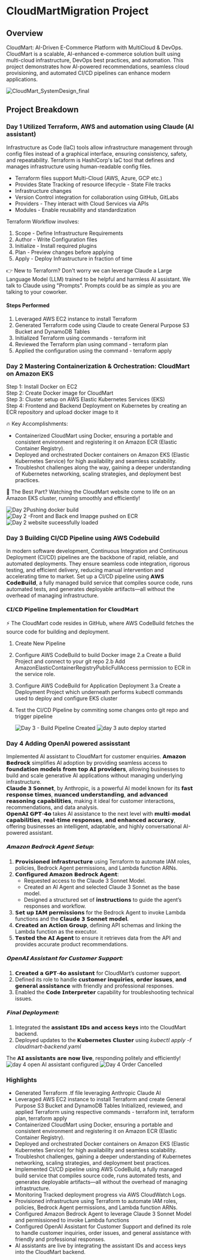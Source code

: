 # CloudMartMigration Project
## Overview
CloudMart: AI-Driven E-Commerce Platform with MultiCloud & DevOps. CloudMart is a scalable, AI-enhanced e-commerce solution built using multi-cloud infrastructure, DevOps best practices, and automation. This project demonstrates how AI-powered recommendations, seamless cloud provisioning, and automated CI/CD pipelines can enhance modern applications.

![CloudMart_SystemDesign_final](https://github.com/user-attachments/assets/c9d298ae-412e-4830-8efa-a6f4751ab909)


## Project Breakdown

### Day 1 Utilized Terraform, AWS and automation using Claude (AI assistant)

Infrastructure as Code (IaC) tools allow infrastructure management through config files instead of a graphical interface, ensuring consistency, safety, and repeatability. Terraform is HashiCorp's IaC tool that defines and manages infrastructure using human-readable config files. 
- Terraform files support Multi-Cloud (AWS, Azure, GCP etc.)
- Provides State Tracking of resource lifecycle - State File tracks
- Infrastructure changes
- Version Control integration for collaboration using GitHub, GitLabs
- Providers - They interact with Cloud Services via APIs
- Modules - Enable reusability and standardization

Terraform Workflow involves:
1. Scope - Define Infrastructure Requirements
2. Author - Write Configuration files
3. Initialize - Install required plugins
4. Plan - Preview changes before applying
5. Apply - Deploy Infrastructure in fraction of time

👉 New to Terraform? Don't worry we can leverage Claude a Large Language Model (LLM) trained to be helpful and harmless AI assistant. We talk to Claude using "Prompts". Prompts could be as simple as you are talking to your coworker.

#### Steps Performed
1. Leveraged AWS EC2 instance to install Terraform 
2. Generated Terraform code using Claude to create General Purpose S3 Bucket and DynamoDB Tables
3. Initialized Terraform using commands - terraform init
4. Reviewed the Terraform plan using command - terraform plan
5. Applied the configuration using the command - terraform apply



### Day 2 Mastering Containerization & Orchestration: CloudMart on Amazon EKS

Step 1: Install Docker on EC2  
Step 2: Create Docker image for CloudMart  
Step 3: Cluster setup on AWS Elastic Kubernetes Services (EKS)  
Step 4: Frontend and Backend Deployment on Kubernetes by creating an ECR repository and upload docker image to it  

🔥 Key Accomplishments:
- Containerized CloudMart using Docker, ensuring a portable and consistent environment and registering it on Amazon ECR (Elastic Container Registry).
- Deployed and orchestrated Docker containers on Amazon EKS (Elastic Kubernetes Service) for high availability and seamless scalability.
- Troubleshot challenges along the way, gaining a deeper understanding of Kubernetes networking, scaling strategies, and deployment best practices.

🌟 The Best Part?
Watching the CloudMart website come to life on an Amazon EKS cluster, running smoothly and efficiently!

![Day 2Pushing docker build](https://github.com/user-attachments/assets/ba178cb5-b73d-4927-bb5c-74592e30b0ab)
![Day 2 -Front and Back end Imapge pushed on ECR](https://github.com/user-attachments/assets/1bfb3430-4b01-4d02-af3a-f7c7c3105439)
![Day 2 website suceessfully loaded](https://github.com/user-attachments/assets/ddb2d460-09b6-4ec1-82eb-2ec122bc0edb)

### Day 3 Building CI/CD Pipeline using AWS Codebuild

In modern software development, Continuous Integration and Continuous Deployment (CI/CD) pipelines are the backbone of rapid, reliable, and automated deployments. They ensure seamless code integration, rigorous testing, and efficient delivery, reducing manual intervention and accelerating time to market.
Set up a CI/CD pipeline using 𝗔𝗪𝗦 𝗖𝗼𝗱𝗲𝗕𝘂𝗶𝗹𝗱, a fully managed build service that compiles source code, runs automated tests, and generates deployable artifacts—all without the overhead of managing infrastructure.

#### 𝗖𝗜/𝗖𝗗 𝗣𝗶𝗽𝗲𝗹𝗶𝗻𝗲 𝗜𝗺𝗽𝗹𝗲𝗺𝗲𝗻𝘁𝗮𝘁𝗶𝗼𝗻 𝗳𝗼𝗿 𝗖𝗹𝗼𝘂𝗱𝗠𝗮𝗿𝘁
⚡ The CloudMart code resides in GitHub, where AWS CodeBuild fetches the source code for building and deployment.
1. Create New Pipeline
2. Configure AWS CodeBuild to build Docker image
  2.a Create a Build Project and connect to your git repo
  2.b Add AmazonElasticContainerRegistryPublicFullAccess permission to ECR in the service role.
3. Configure AWS CodeBuild for Application Deployment
     3.a Create a Deployment Project which underneath performs kubectl commands used to deploy and configure EKS cluster
4. Test the CI/CD Pipeline by commiting some changes onto git repo and trigger pipeline
   
   ![Day 3 - Build Pipeline Created](https://github.com/user-attachments/assets/3600b752-d0f9-4f31-a4a7-c150fdea2be5)
   ![day 3 auto deploy started](https://github.com/user-attachments/assets/45d08671-0d8d-470e-a385-f49892d4021e)

### Day 4 Adding OpenAI powered assisstant

Implemented AI assistant to CloudMart for customer enquiries.
𝗔𝗺𝗮𝘇𝗼𝗻 𝗕𝗲𝗱𝗿𝗼𝗰𝗸 simplifies AI adoption by providing seamless access to 𝗳𝗼𝘂𝗻𝗱𝗮𝘁𝗶𝗼𝗻 𝗺𝗼𝗱𝗲𝗹𝘀 𝗳𝗿𝗼𝗺 𝘁𝗼𝗽 𝗔𝗜 𝗽𝗿𝗼𝘃𝗶𝗱𝗲𝗿𝘀, allowing businesses to build and scale generative AI applications without managing underlying infrastructure.  
𝗖𝗹𝗮𝘂𝗱𝗲 𝟯 𝗦𝗼𝗻𝗻𝗲𝘁, by Anthropic, is a powerful AI model known for its 𝗳𝗮𝘀𝘁 𝗿𝗲𝘀𝗽𝗼𝗻𝘀𝗲 𝘁𝗶𝗺𝗲𝘀, 𝗻𝘂𝗮𝗻𝗰𝗲𝗱 𝘂𝗻𝗱𝗲𝗿𝘀𝘁𝗮𝗻𝗱𝗶𝗻𝗴, 𝗮𝗻𝗱 𝗮𝗱𝘃𝗮𝗻𝗰𝗲𝗱 𝗿𝗲𝗮𝘀𝗼𝗻𝗶𝗻𝗴 𝗰𝗮𝗽𝗮𝗯𝗶𝗹𝗶𝘁𝗶𝗲𝘀, making it ideal for customer interactions, recommendations, and data analysis.  
𝗢𝗽𝗲𝗻𝗔𝗜 𝗚𝗣𝗧-𝟰𝗼 takes AI assistance to the next level with 𝗺𝘂𝗹𝘁𝗶-𝗺𝗼𝗱𝗮𝗹 𝗰𝗮𝗽𝗮𝗯𝗶𝗹𝗶𝘁𝗶𝗲𝘀, 𝗿𝗲𝗮𝗹-𝘁𝗶𝗺𝗲 𝗿𝗲𝘀𝗽𝗼𝗻𝘀𝗲𝘀, 𝗮𝗻𝗱 𝗲𝗻𝗵𝗮𝗻𝗰𝗲𝗱 𝗮𝗰𝗰𝘂𝗿𝗮𝗰𝘆, offering businesses an intelligent, adaptable, and highly conversational AI-powered assistant.  

##### 𝗔𝗺𝗮𝘇𝗼𝗻 𝗕𝗲𝗱𝗿𝗼𝗰𝗸 𝗔𝗴𝗲𝗻𝘁 𝗦𝗲𝘁𝘂𝗽:
1. 𝗣𝗿𝗼𝘃𝗶𝘀𝗶𝗼𝗻𝗲𝗱 𝗶𝗻𝗳𝗿𝗮𝘀𝘁𝗿𝘂𝗰𝘁𝘂𝗿𝗲 using Terraform to automate IAM roles, policies, Bedrock Agent permissions, and Lambda function ARNs.
2. 𝗖𝗼𝗻𝗳𝗶𝗴𝘂𝗿𝗲𝗱 𝗔𝗺𝗮𝘇𝗼𝗻 𝗕𝗲𝗱𝗿𝗼𝗰𝗸 𝗔𝗴𝗲𝗻𝘁:
      - Requested access to the Claude 3 Sonnet Model.
      - Created an AI Agent and selected Claude 3 Sonnet as the base model.
      - Designed a structured set of 𝗶𝗻𝘀𝘁𝗿𝘂𝗰𝘁𝗶𝗼𝗻𝘀 to guide the agent’s responses and workflow.
3. 𝗦𝗲𝘁 𝘂𝗽 𝗜𝗔𝗠 𝗽𝗲𝗿𝗺𝗶𝘀𝘀𝗶𝗼𝗻𝘀 for the Bedrock Agent to invoke Lambda functions and the 𝗖𝗹𝗮𝘂𝗱𝗲 𝟯 𝗦𝗼𝗻𝗻𝗲𝘁 𝗺𝗼𝗱𝗲𝗹.
4. 𝗖𝗿𝗲𝗮𝘁𝗲𝗱 𝗮𝗻 𝗔𝗰𝘁𝗶𝗼𝗻 𝗚𝗿𝗼𝘂𝗽, defining API schemas and linking the Lambda function as the executor.
5. 𝗧𝗲𝘀𝘁𝗲𝗱 𝘁𝗵𝗲 𝗔𝗜 𝗔𝗴𝗲𝗻𝘁 to ensure it retrieves data from the API and provides accurate product recommendations.

##### 𝗢𝗽𝗲𝗻𝗔𝗜 𝗔𝘀𝘀𝗶𝘀𝘁𝗮𝗻𝘁 𝗳𝗼𝗿 𝗖𝘂𝘀𝘁𝗼𝗺𝗲𝗿 𝗦𝘂𝗽𝗽𝗼𝗿𝘁:
1. 𝗖𝗿𝗲𝗮𝘁𝗲𝗱 𝗮 𝗚𝗣𝗧-𝟰𝗼 𝗮𝘀𝘀𝗶𝘀𝘁𝗮𝗻𝘁 for CloudMart’s customer support.
2. Defined its role to handle 𝗰𝘂𝘀𝘁𝗼𝗺𝗲𝗿 𝗶𝗻𝗾𝘂𝗶𝗿𝗶𝗲𝘀, 𝗼𝗿𝗱𝗲𝗿 𝗶𝘀𝘀𝘂𝗲𝘀, 𝗮𝗻𝗱 𝗴𝗲𝗻𝗲𝗿𝗮𝗹 𝗮𝘀𝘀𝗶𝘀𝘁𝗮𝗻𝗰𝗲 with friendly and professional responses.
3. Enabled the 𝗖𝗼𝗱𝗲 𝗜𝗻𝘁𝗲𝗿𝗽𝗿𝗲𝘁𝗲𝗿 capability for troubleshooting technical issues.

##### 𝗙𝗶𝗻𝗮𝗹 𝗗𝗲𝗽𝗹𝗼𝘆𝗺𝗲𝗻𝘁:
1. Integrated the 𝗮𝘀𝘀𝗶𝘀𝘁𝗮𝗻𝘁 𝗜𝗗𝘀 𝗮𝗻𝗱 𝗮𝗰𝗰𝗲𝘀𝘀 𝗸𝗲𝘆𝘀 into the CloudMart backend.
2. Deployed updates to the 𝗞𝘂𝗯𝗲𝗿𝗻𝗲𝘁𝗲𝘀 𝗖𝗹𝘂𝘀𝘁𝗲𝗿 using 𝘬𝘶𝘣𝘦𝘤𝘵𝘭 𝘢𝘱𝘱𝘭𝘺 -𝘧 𝘤𝘭𝘰𝘶𝘥𝘮𝘢𝘳𝘵-𝘣𝘢𝘤𝘬𝘦𝘯𝘥.𝘺𝘢𝘮𝘭

The 𝗔𝗜 𝗮𝘀𝘀𝗶𝘀𝘁𝗮𝗻𝘁𝘀 𝗮𝗿𝗲 𝗻𝗼𝘄 𝗹𝗶𝘃𝗲, responding politely and efficiently! 
![day 4 open AI assistant configured](https://github.com/user-attachments/assets/d06be7e1-4602-43f2-a300-2bc8a5cd9a26)
![Day 4 Order Cancelled](https://github.com/user-attachments/assets/59ef930d-675c-4a86-939a-cdc98060b42f)


### Highlights
- Generated Terraform .tf file leveraging Anthropic Claude AI
- Leveraged AWS EC2 instance to install Terraform and create General Purpose S3 Bucket and DynamoDB Tables
  Initialized, reviewed, and applied Terraform using respective commands - terraform init, terraform plan, terraform apply
- Containerized CloudMart using Docker, ensuring a portable and consistent environment and registering it on Amazon ECR (Elastic Container Registry).
- Deployed and orchestrated Docker containers on Amazon EKS (Elastic Kubernetes Service) for high availability and seamless scalability.
- Troubleshot challenges, gaining a deeper understanding of Kubernetes networking, scaling strategies, and deployment best practices.
- Implemented CI/CD pipeline using AWS CodeBuild, a fully managed build service that compiles source code, runs automated tests, and generates deployable artifacts—all without the overhead of 
   managing infrastructure.
- Monitoring Tracked deployment progress via AWS CloudWatch Logs.
- Provisioned infrastructure using Terraform to automate IAM roles, policies, Bedrock Agent permissions, and Lambda function ARNs.
- Configured Amazon Bedrock Agent to leverage Claude 3 Sonnet Model and permissioned to invoke Lambda functions
- Configured OpenAI Assistant for Customer Support and defined its role to handle customer inquiries, order issues, and general assistance with friendly and professional responses.
- AI assistants are live by integrating the assistant IDs and access keys into the CloudMart backend.
